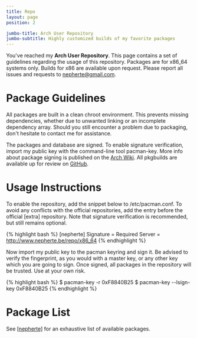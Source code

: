 ```yaml
---
title: Repo
layout: page
position: 2

jumbo-title: Arch User Repository
jumbo-subtitle: Highly customized builds of my favorite packages
---
```

You\'ve reached my **Arch User Repository**. This page contains 
a set of guidelines regarding the usage of this repository. Packages 
are for x86_64 systems only. Builds for x86 are available upon request.
Please report all issues and requests to [nepherte@gmail.com](mailto:nepherte@gmail.com).

# Package Guidelines
All packages are built in a clean chroot environment. This prevents 
missing dependencies, whether due to unwanted linking or an incomplete
dependency array. Should you still encounter a problem due to packaging,
don\'t hesitate to contact me for assistance.

The packages and database are signed. To enable signature verification, 
import my public key with the command-line tool pacman-key. More info 
about package signing is published on the [Arch Wiki](https://wiki.archlinux.org/index.php/Pacman-key).
All pkgbuilds are available up for review on [GitHub](https://github.com/Nepherte/Pkgbuilds).

# Usage Instructions
To enable the repository, add the snippet below to /etc/pacman.conf. 
To avoid any conflicts with the official repositories, add the entry 
before the official [extra] repository. Note that signature verification
is recommended, but still remains optional.

{% highlight bash %}
[nepherte]
Signature = Required
Server = http://www.nepherte.be/repo/x86_64
{% endhighlight %}

Now import my public key to the pacman keyring and sign it. Be advised to 
verify the fingerprint, as you would with a master key, or any other key 
which you are going to sign. Once signed, all packages in the repository 
will be trusted. Use at your own risk.

{% highlight bash %}
$ pacman-key -r 0xF8840B25
$ pacman-key --lsign-key 0xF8840B25
{% endhighlight %}

# Package List
See [[nepherte]](http://www.nepherte.be/repo/x86_64/) for an exhaustive 
list of available packages.